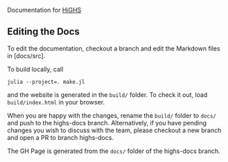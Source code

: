Documentation for [HiGHS](https://github.com/ERGO-Code/HiGHS)

## Editing the Docs

To edit the documentation, checkout a branch and edit the Markdown files in
[docs/src].

To build locally, call
```
julia --project=. make.jl
```

and the website is generated in the `build/` folder. To check it out, load `build/index.html` in your browser.

When you are happy with the changes, rename the `build/` folder to `docs/` and push to the highs-docs branch. Alternatively, if you have pending changes you wish to discuss with the team, please checkout a new branch and open a PR to branch highs-docs.

The GH Page is generated from the `docs/` folder of the highs-docs branch.
